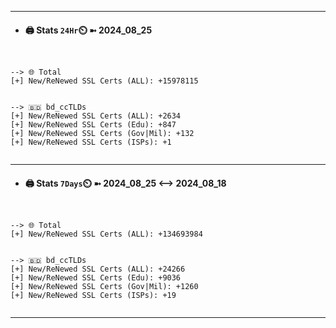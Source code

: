 

---
- #### 🖨️ **Stats** `24Hr`⏲️ ➼ 2024_08_25
```console


--> 🌐 Total
[+] New/ReNewed SSL Certs (ALL): +15978115


--> 🇧🇩 bd_ccTLDs
[+] New/ReNewed SSL Certs (ALL): +2634
[+] New/ReNewed SSL Certs (Edu): +847
[+] New/ReNewed SSL Certs (Gov|Mil): +132
[+] New/ReNewed SSL Certs (ISPs): +1


```

---
- #### 🖨️ **Stats** `7Days`⏲️ ➼ 2024_08_25 <--> 2024_08_18
```console


--> 🌐 Total
[+] New/ReNewed SSL Certs (ALL): +134693984


--> 🇧🇩 bd_ccTLDs
[+] New/ReNewed SSL Certs (ALL): +24266
[+] New/ReNewed SSL Certs (Edu): +9036
[+] New/ReNewed SSL Certs (Gov|Mil): +1260
[+] New/ReNewed SSL Certs (ISPs): +19


```

---

